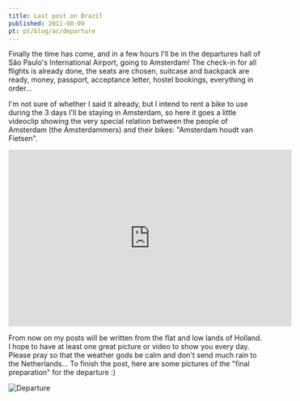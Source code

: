 ```yaml
---
title: Last post on Brazil
published: 2011-08-09
pt: pt/blog/ac/departure
---
```


Finally the time has come, and in a few hours I'll be in the departures hall of São Paulo's International Airport, going to Amsterdam!
The check-in for all flights is already done, the seats are chosen, suitcase and backpack are ready,
money, passport, acceptance letter, hostel bookings, everything in order...

I'm not sure of whether I said it already, but I intend to rent a bike to use during the 3 days I'll be staying in Amsterdam,
so here it goes a little videoclip showing the very special relation between the people of Amsterdam (the Amsterdammers) and their bikes:
"Amsterdam houdt van Fietsen".

<iframe width="560" height="349" src="http://www.youtube.com/embed/EOkqTDdtlc4?rel=0" frameborder="0" allowfullscreen></iframe>

From now on my posts will be written from the flat and low lands of Holland.
I hope to have at least one great picture or video to show you every day.
Please pray so that the weather gods be calm and don't send much rain to the Netherlands...
To finish the post, here are some pictures of the "final preparation" for the departure :)

![Departure](/files/imgs/2011-08_depart.jpg)

